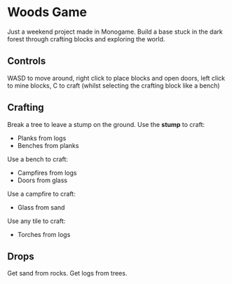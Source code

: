 # Woods Game

Just a weekend project made in Monogame. Build a base stuck in the dark forest through crafting blocks and exploring the world.

## Controls
WASD to move around, right click to place blocks and open doors, left click to mine blocks, C to craft (whilst selecting the crafting block like a bench)

## Crafting
Break a tree to leave a stump on the ground. Use the **stump** to craft:
- Planks from logs
- Benches from planks

Use a bench to craft:
- Campfires from logs
- Doors from glass

Use a campfire to craft:
- Glass from sand

Use any tile to craft:
- Torches from logs

## Drops
Get sand from rocks.
Get logs from trees.

